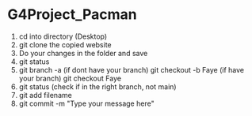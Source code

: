 # G4Project_Pacman  
1. cd into directory (Desktop)  
2. git clone the copied website  
3. Do your changes in the folder and save  
4. git status  
5. git branch -a
(if dont have your branch) git checkout -b Faye
(if have your branch) git checkout Faye
6. git status (check if in the right branch, not main)
7. git add filename
8. git commit -m "Type your message here"